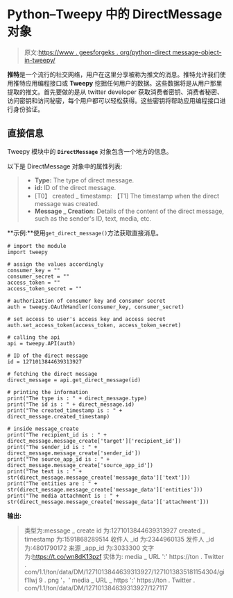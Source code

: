 # Python–Tweepy 中的 DirectMessage 对象

> 原文:[https://www . geesforgeks . org/python-direct message-object-in-tweepy/](https://www.geeksforgeeks.org/python-directmessage-object-in-tweepy/)

**推特**是一个流行的社交网络，用户在这里分享被称为推文的消息。推特允许我们使用推特应用编程接口或 **Tweepy** 挖掘任何用户的数据。这些数据将是从用户那里提取的推文。首先要做的是从 twitter developer 获取消费者密钥、消费者秘密、访问密钥和访问秘密，每个用户都可以轻松获得。这些密钥将帮助应用编程接口进行身份验证。

## 直接信息

Tweepy 模块中的 **`DirectMessage`** 对象包含一个地方的信息。

以下是 DirectMessage 对象中的属性列表:

> *   **Type:** The type of direct message.
> *   **id:** ID of the direct message.
> *   [T0】 created _ timestamp: 【T1] The timestamp when the direct message was created.
> *   **Message _ Creation:** Details of the content of the direct message, such as the sender's ID, text, media, etc.

**示例:**使用`get_direct_message()`方法获取直接消息。

```
# import the module
import tweepy

# assign the values accordingly
consumer_key = ""
consumer_secret = ""
access_token = ""
access_token_secret = ""

# authorization of consumer key and consumer secret
auth = tweepy.OAuthHandler(consumer_key, consumer_secret)

# set access to user's access key and access secret 
auth.set_access_token(access_token, access_token_secret)

# calling the api 
api = tweepy.API(auth)

# ID of the direct message 
id = 1271013844639313927

# fetching the direct message 
direct_message = api.get_direct_message(id) 

# printing the information
print("The type is : " + direct_message.type)
print("The id is : " + direct_message.id)
print("The created_timestamp is : " + direct_message.created_timestamp)

# inside message_create
print("The recipient_id is : " + direct_message.message_create['target']['recipient_id'])
print("The sender_id is : " + direct_message.message_create['sender_id'])
print("The source_app_id is : " + direct_message.message_create['source_app_id'])
print("The text is : " + str(direct_message.message_create['message_data']['text']))
print("The entities are : " + str(direct_message.message_create['message_data']['entities']))
print("The media attachment is : " + str(direct_message.message_create['message_data']['attachment']))
```

**输出:**

> 类型为:message _ create
> id 为:1271013844639313927
> created _ timestamp 为:1591868289514
> 收件人 _id 为:2344960135
> 发件人 _id 为:4801790172
> 来源 _app_id 为:3033300
> 文字为:https://t.co/wn8dK13pzf
> 实体为: media _ URL ':' https://ton . Twitter . com/1.1/ton/data/DM/1271013844639313927/1271013835181154304/gif1lwj 9 . png '，' media _ URL _ https ':' https://ton . Twitter . com/1.1/ton/data/DM/127101384639313927/127117